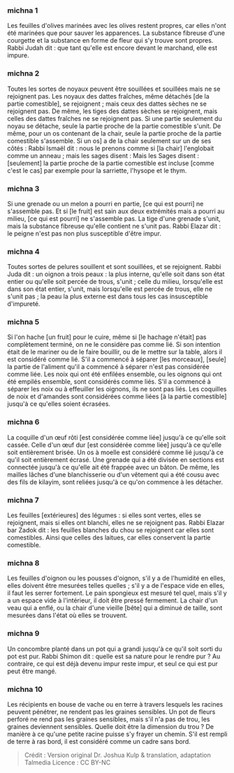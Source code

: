 
### michna 1
Les feuilles d'olives marinées avec les olives restent propres, car elles n'ont été marinées que pour sauver les apparences. La substance fibreuse d'une courgette et la substance en forme de fleur qui s'y trouve sont propres. Rabbi Judah dit : que tant qu'elle est encore devant le marchand, elle est impure.

### michna 2
Toutes les sortes de noyaux peuvent être souillées et souillées mais ne se rejoignent pas. Les noyaux des dattes fraîches, même détachés [de la partie comestible], se rejoignent ; mais ceux des dattes sèches ne se rejoignent pas. De même, les tiges des dattes sèches se rejoignent, mais celles des dattes fraîches ne se rejoignent pas. Si une partie seulement du noyau se détache, seule la partie proche de la partie comestible s'unit. De même, pour un os contenant de la chair, seule la partie proche de la partie comestible s'assemble. Si un os] a de la chair seulement sur un de ses côtés : Rabbi Ismaël dit : nous le prenons comme si [la chair] l'englobait comme un anneau ; mais les sages disent : Mais les Sages disent : [seulement] la partie proche de la partie comestible est incluse [comme c'est le cas] par exemple pour la sarriette, l'hysope et le thym.

### michna 3
Si une grenade ou un melon a pourri en partie, [ce qui est pourri] ne s'assemble pas. Et si [le fruit] est sain aux deux extrémités mais a pourri au milieu, [ce qui est pourri] ne s'assemble pas. La tige d'une grenade s'unit, mais la substance fibreuse qu'elle contient ne s'unit pas. Rabbi Elazar dit : le peigne n'est pas non plus susceptible d'être impur.

### michna 4
Toutes sortes de pelures souillent et sont souillées, et se rejoignent. Rabbi Juda dit : un oignon a trois peaux : la plus interne, qu'elle soit dans son état entier ou qu'elle soit percée de trous, s'unit ; celle du milieu, lorsqu'elle est dans son état entier, s'unit, mais lorsqu'elle est percée de trous, elle ne s'unit pas ; la peau la plus externe est dans tous les cas insusceptible d'impureté.

### michna 5
Si l'on hache [un fruit] pour le cuire, même si [le hachage n'était] pas complètement terminé, on ne le considère pas comme lié. Si son intention était de le mariner ou de le faire bouillir, ou de le mettre sur la table, alors il est considéré comme lié. S'il a commencé à séparer [les morceaux], [seule] la partie de l'aliment qu'il a commencé à séparer n'est pas considérée comme liée. Les noix qui ont été enfilées ensemble, ou les oignons qui ont été empilés ensemble, sont considérés comme liés. S'il a commencé à séparer les noix ou à effeuiller les oignons, ils ne sont pas liés. Les coquilles de noix et d'amandes sont considérées comme liées [à la partie comestible] jusqu'à ce qu'elles soient écrasées.

### michna 6
La coquille d'un œuf rôti [est considérée comme liée] jusqu'à ce qu'elle soit cassée. Celle d'un œuf dur [est considérée comme liée] jusqu'à ce qu'elle soit entièrement brisée. Un os à moelle est considéré comme lié jusqu'à ce qu'il soit entièrement écrasé. Une grenade qui a été divisée en sections est connectée jusqu'à ce qu'elle ait été frappée avec un bâton. De même, les mailles lâches d'une blanchisserie ou d'un vêtement qui a été cousu avec des fils de kilayim, sont reliées jusqu'à ce qu'on commence à les détacher.

### michna 7
Les feuilles [extérieures] des légumes : si elles sont vertes, elles se rejoignent, mais si elles ont blanchi, elles ne se rejoignent pas. Rabbi Elazar bar Zadok dit : les feuilles blanches du chou se rejoignent car elles sont comestibles. Ainsi que celles des laitues, car elles conservent la partie comestible.

### michna 8
Les feuilles d'oignon ou les pousses d'oignon, s'il y a de l'humidité en elles, elles doivent être mesurées telles quelles ; s'il y a de l'espace vide en elles, il faut les serrer fortement. Le pain spongieux est mesuré tel quel, mais s'il y a un espace vide à l'intérieur, il doit être pressé fermement. La chair d'un veau qui a enflé, ou la chair d'une vieille [bête] qui a diminué de taille, sont mesurées dans l'état où elles se trouvent.

### michna 9
Un concombre planté dans un pot qui a grandi jusqu'à ce qu'il soit sorti du pot est pur. Rabbi Shimon dit : quelle est sa nature pour le rendre pur ? Au contraire, ce qui est déjà devenu impur reste impur, et seul ce qui est pur peut être mangé.

### michna 10
Les récipients en bouse de vache ou en terre à travers lesquels les racines peuvent pénétrer, ne rendent pas les graines sensibles. Un pot de fleurs perforé ne rend pas les graines sensibles, mais s'il n'a pas de trou, les graines deviennent sensibles. Quelle doit être la dimension du trou ? De manière à ce qu'une petite racine puisse s'y frayer un chemin. S'il est rempli de terre à ras bord, il est considéré comme un cadre sans bord.

>Crédit : Version original Dr. Joshua Kulp & translation, adaptation Talmedia
>Licence : CC BY-NC